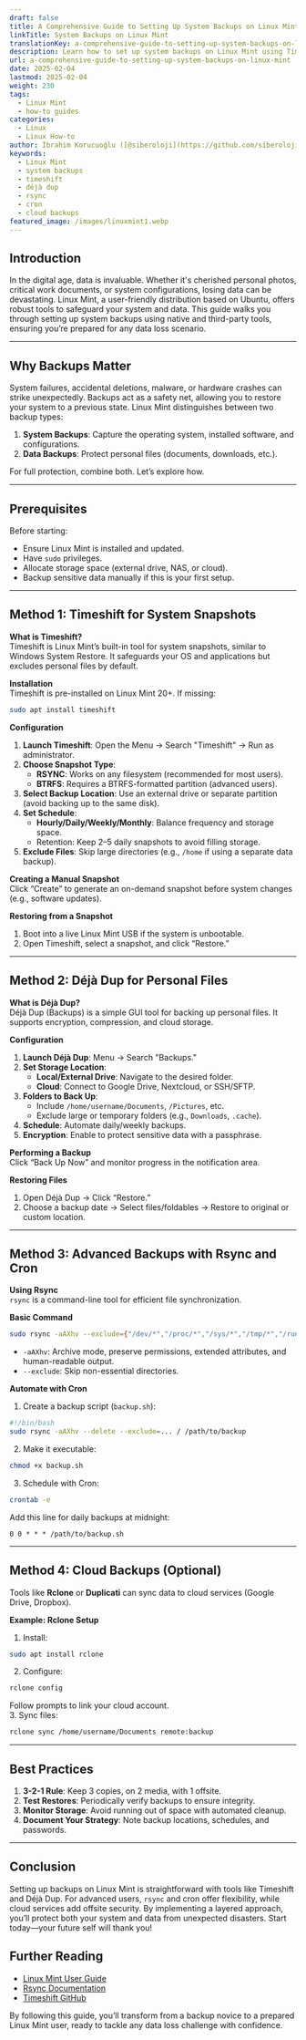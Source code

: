 ```yaml
---
draft: false
title: A Comprehensive Guide to Setting Up System Backups on Linux Mint
linkTitle: System Backups on Linux Mint
translationKey: a-comprehensive-guide-to-setting-up-system-backups-on-linux-mint
description: Learn how to set up system backups on Linux Mint using Timeshift, Déjà Dup, Rsync, and cloud services. Protect your data and system configurations with this comprehensive guide.
url: a-comprehensive-guide-to-setting-up-system-backups-on-linux-mint
date: 2025-02-04
lastmod: 2025-02-04
weight: 230
tags:
  - Linux Mint
  - how-to guides
categories:
  - Linux
  - Linux How-to
author: İbrahim Korucuoğlu ([@siberoloji](https://github.com/siberoloji))
keywords:
  - Linux Mint
  - system backups
  - timeshift
  - déjà dup
  - rsync
  - cron
  - cloud backups
featured_image: /images/linuxmint1.webp
---
```

## **Introduction**  

In the digital age, data is invaluable. Whether it's cherished personal photos, critical work documents, or system configurations, losing data can be devastating. Linux Mint, a user-friendly distribution based on Ubuntu, offers robust tools to safeguard your system and data. This guide walks you through setting up system backups using native and third-party tools, ensuring you’re prepared for any data loss scenario.

---

## **Why Backups Matter**  

System failures, accidental deletions, malware, or hardware crashes can strike unexpectedly. Backups act as a safety net, allowing you to restore your system to a previous state. Linux Mint distinguishes between two backup types:  

1. **System Backups**: Capture the operating system, installed software, and configurations.  
2. **Data Backups**: Protect personal files (documents, downloads, etc.).  

For full protection, combine both. Let’s explore how.

---

## **Prerequisites**  

Before starting:  

- Ensure Linux Mint is installed and updated.  
- Have `sudo` privileges.  
- Allocate storage space (external drive, NAS, or cloud).  
- Backup sensitive data manually if this is your first setup.  

---

## **Method 1: Timeshift for System Snapshots**

**What is Timeshift?**  
Timeshift is Linux Mint’s built-in tool for system snapshots, similar to Windows System Restore. It safeguards your OS and applications but excludes personal files by default.  

**Installation**  
Timeshift is pre-installed on Linux Mint 20+. If missing:  

```bash  
sudo apt install timeshift  
```  

**Configuration**  

1. **Launch Timeshift**: Open the Menu → Search "Timeshift" → Run as administrator.  
2. **Choose Snapshot Type**:  
   - **RSYNC**: Works on any filesystem (recommended for most users).  
   - **BTRFS**: Requires a BTRFS-formatted partition (advanced users).  
3. **Select Backup Location**: Use an external drive or separate partition (avoid backing up to the same disk).  
4. **Set Schedule**:  
   - **Hourly/Daily/Weekly/Monthly**: Balance frequency and storage space.  
   - Retention: Keep 2–5 daily snapshots to avoid filling storage.  
5. **Exclude Files**: Skip large directories (e.g., `/home` if using a separate data backup).  

**Creating a Manual Snapshot**  
Click “Create” to generate an on-demand snapshot before system changes (e.g., software updates).  

**Restoring from a Snapshot**  

1. Boot into a live Linux Mint USB if the system is unbootable.  
2. Open Timeshift, select a snapshot, and click “Restore.”  

---

## **Method 2: Déjà Dup for Personal Files**

**What is Déjà Dup?**  
Déjà Dup (Backups) is a simple GUI tool for backing up personal files. It supports encryption, compression, and cloud storage.  

**Configuration**  

1. **Launch Déjà Dup**: Menu → Search "Backups."  
2. **Set Storage Location**:  
   - **Local/External Drive**: Navigate to the desired folder.  
   - **Cloud**: Connect to Google Drive, Nextcloud, or SSH/SFTP.  
3. **Folders to Back Up**:  
   - Include `/home/username/Documents`, `/Pictures`, etc.  
   - Exclude large or temporary folders (e.g., `Downloads`, `.cache`).  
4. **Schedule**: Automate daily/weekly backups.  
5. **Encryption**: Enable to protect sensitive data with a passphrase.  

**Performing a Backup**  
Click “Back Up Now” and monitor progress in the notification area.  

**Restoring Files**  

1. Open Déjà Dup → Click “Restore.”  
2. Choose a backup date → Select files/foldables → Restore to original or custom location.  

---

## **Method 3: Advanced Backups with Rsync and Cron**

**Using Rsync**  
`rsync` is a command-line tool for efficient file synchronization.  

**Basic Command**  

```bash  
sudo rsync -aAXhv --exclude={"/dev/*","/proc/*","/sys/*","/tmp/*","/run/*","/mnt/*","/media/*","/lost+found"} / /path/to/backup  
```  

- `-aAXhv`: Archive mode, preserve permissions, extended attributes, and human-readable output.  
- `--exclude`: Skip non-essential directories.  

**Automate with Cron**  

1. Create a backup script (`backup.sh`):  

```bash  
#!/bin/bash  
sudo rsync -aAXhv --delete --exclude=... / /path/to/backup  
```  

2. Make it executable:  

```bash  
chmod +x backup.sh  
```  

3. Schedule with Cron:  

```bash  
crontab -e  
```  

Add this line for daily backups at midnight:  

```  
0 0 * * * /path/to/backup.sh  
```  

---

## **Method 4: Cloud Backups (Optional)**

Tools like **Rclone** or **Duplicati** can sync data to cloud services (Google Drive, Dropbox).  

**Example: Rclone Setup**  

1. Install:  

```bash  
sudo apt install rclone  
```  

2. Configure:  

```bash  
rclone config  
```  

Follow prompts to link your cloud account.  
3. Sync files:  

```bash  
rclone sync /home/username/Documents remote:backup  
```  

---

## **Best Practices**

1. **3-2-1 Rule**: Keep 3 copies, on 2 media, with 1 offsite.  
2. **Test Restores**: Periodically verify backups to ensure integrity.  
3. **Monitor Storage**: Avoid running out of space with automated cleanup.  
4. **Document Your Strategy**: Note backup locations, schedules, and passwords.  

---

## **Conclusion**

Setting up backups on Linux Mint is straightforward with tools like Timeshift and Déjà Dup. For advanced users, `rsync` and cron offer flexibility, while cloud services add offsite security. By implementing a layered approach, you’ll protect both your system and data from unexpected disasters. Start today—your future self will thank you!  

## **Further Reading**

- [Linux Mint User Guide](https://linuxmint.com/documentation.php)  
- [Rsync Documentation](https://linux.die.net/man/1/rsync)  
- [Timeshift GitHub](https://github.com/teejee2008/timeshift)  

By following this guide, you’ll transform from a backup novice to a prepared Linux Mint user, ready to tackle any data loss challenge with confidence.

